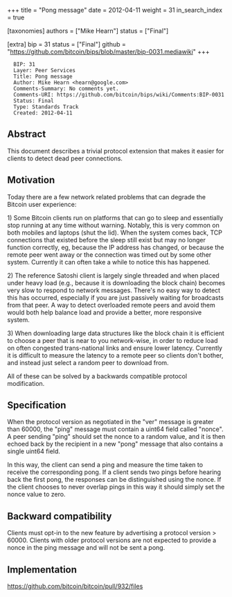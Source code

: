 +++
title = "Pong message"
date = 2012-04-11
weight = 31
in_search_index = true

[taxonomies]
authors = ["Mike Hearn"]
status = ["Final"]

[extra]
bip = 31
status = ["Final"]
github = "https://github.com/bitcoin/bips/blob/master/bip-0031.mediawiki"
+++

      BIP: 31
      Layer: Peer Services
      Title: Pong message
      Author: Mike Hearn <hearn@google.com>
      Comments-Summary: No comments yet.
      Comments-URI: https://github.com/bitcoin/bips/wiki/Comments:BIP-0031
      Status: Final
      Type: Standards Track
      Created: 2012-04-11

## Abstract

This document describes a trivial protocol extension that makes it
easier for clients to detect dead peer connections.

## Motivation

Today there are a few network related problems that can degrade the
Bitcoin user experience:

1\) Some Bitcoin clients run on platforms that can go to sleep and
essentially stop running at any time without warning. Notably, this is
very common on both mobiles and laptops (shut the lid). When the system
comes back, TCP connections that existed before the sleep still exist
but may no longer function correctly, eg, because the IP address has
changed, or because the remote peer went away or the connection was
timed out by some other system. Currently it can often take a while to
notice this has happened.

2\) The reference Satoshi client is largely single threaded and when
placed under heavy load (e.g., because it is downloading the block
chain) becomes very slow to respond to network messages. There's no easy
way to detect this has occurred, especially if you are just passively
waiting for broadcasts from that peer. A way to detect overloaded remote
peers and avoid them would both help balance load and provide a better,
more responsive system.

3\) When downloading large data structures like the block chain it is
efficient to choose a peer that is near to you network-wise, in order to
reduce load on often congested trans-national links and ensure lower
latency. Currently it is difficult to measure the latency to a remote
peer so clients don't bother, and instead just select a random peer to
download from.

All of these can be solved by a backwards compatible protocol
modification.

## Specification

When the protocol version as negotiated in the "ver" message is greater
than 60000, the "ping" message must contain a uint64 field called
"nonce". A peer sending "ping" should set the nonce to a random value,
and it is then echoed back by the recipient in a new "pong" message that
also contains a single uint64 field.

In this way, the client can send a ping and measure the time taken to
receive the corresponding pong. If a client sends two pings before
hearing back the first pong, the responses can be distinguished using
the nonce. If the client chooses to never overlap pings in this way it
should simply set the nonce value to zero.

## Backward compatibility

Clients must opt-in to the new feature by advertising a protocol version
&gt; 60000. Clients with older protocol versions are not expected to
provide a nonce in the ping message and will not be sent a pong.

## Implementation

<https://github.com/bitcoin/bitcoin/pull/932/files>
